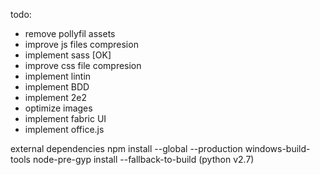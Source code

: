 todo:
- remove pollyfil assets
- improve js files compresion
- implement sass  [OK]
- improve css file compresion
- implement lintin
- implement BDD
- implement 2e2
- optimize images
- implement fabric UI
- implement office.js





external dependencies
npm install --global --production windows-build-tools
node-pre-gyp install --fallback-to-build
(python v2.7)
